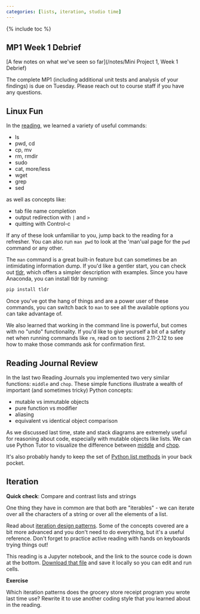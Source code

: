 ```yaml
---
categories: [lists, iteration, studio time]
---
```


{% include toc %}

## MP1 Week 1 Debrief

[A few notes on what we've seen so far](/notes/Mini Project 1, Week 1 Debrief)

The complete MP1 (including additional unit tests and analysis of your findings)
is due on Tuesday. Please reach out to course staff if you have any questions.


## Linux Fun

In the [reading](/files/notes/linux.pdf), we learned a variety of useful commands:

- ls
- pwd, cd
- cp, mv
- rm, rmdir
- sudo
- cat, more/less
- wget
- grep
- sed

as well as concepts like:

- tab file name completion
- output redirection with ```|``` and ```>```
- quitting with Control-c

If any of these look unfamiliar to you, jump back to the reading for a refresher.
You can also run ```man pwd``` to look at the 'man'ual page for the ```pwd``` command or any other.

The ```man``` command is a great built-in feature but can sometimes be an intimidating information dump.
If you'd like a gentler start, you can check out [tldr](https://tldr.sh/), which offers a simpler description with examples. Since you have Anaconda, you can install tldr by running:

```bash
pip install tldr
```

Once you've got the hang of things and are a power user of these commands, you can switch back to ```man``` to see all the available options you can take advantage of.

We also learned that working in the command line is powerful, but comes with no "undo" functionality. If you'd like to give yourself a bit of a safety net when running commands like ```rm```, read on to sections 2.11-2.12 to see how to make those commands ask for confirmation first.


## Reading Journal Review

In the last two Reading Journals you implemented two very similar functions: `middle` and `chop`.
These simple functions illustrate a wealth of important (and sometimes tricky) Python concepts:
 - mutable vs immutable objects
 - pure function vs modifier
 - aliasing
 - equivalent vs identical object comparison

As we discussed last time, state and stack diagrams are extremely useful for reasoning about code, especially with mutable objects like lists. We can use Python Tutor to visualize the difference between
[middle](http://www.pythontutor.com/visualize.html#code=%23%20Think%20Python%20chapter%2010%20exercise%203%0A%0Adef%20middle%28s%29%3A%0A%20%20%20%20%22%22%22Return%20a%20new%20list%20that%20contains%20all%20but%20the%20first%20and%20last%20elements%20of%20s%22%22%22%0A%20%20%20%20return%20s%5B1%3A-1%5D%0A%0Atest_list%20%3D%20%5B1,2,3,4%5D%0Aresult%20%3D%20middle%28test_list%29%0A%0Aprint%28%22Middle%20returned%3A%20%22,%20result%29%0Aprint%28%22test_list%20is%20now%3A%22,%20test_list%29&cumulative=false&curInstr=0&heapPrimitives=false&mode=display&origin=opt-frontend.js&py=3&rawInputLstJSON=%5B%5D&textReferences=false)
and
[chop](http://www.pythontutor.com/visualize.html#code=%23%20Think%20Python%20chapter%2010%20exercise%204%0A%0Adef%20chop%28s%29%3A%0A%20%20%20%20%22%22%22Modify%20s%20by%20removing%20the%20first%20and%20last%20elements%20and%20return%20None.%22%22%22%0A%20%20%20%20del%20s%5B0%5D%0A%20%20%20%20del%20s%5B-1%5D%0A%20%20%20%20return%20None%0A%0Atest_list%20%3D%20%5B1,2,3,4%5D%0Aresult%20%3D%20chop%28test_list%29%0A%0Aprint%28%22Chop%20returned%3A%20%22,%20result%29%0Aprint%28%22test_list%20is%20now%3A%22,%20test_list%29&cumulative=false&curInstr=0&heapPrimitives=false&mode=display&origin=opt-frontend.js&py=3&rawInputLstJSON=%5B%5D&textReferences=false).


It's also probably handy to keep the set of
[Python list methods](https://docs.python.org/3/tutorial/datastructures.html)
in your back pocket.


## Iteration

**Quick check**: Compare and contrast lists and strings

One thing they have in common are that both are "iterables" - we can iterate over all the characters of a string or over all the elements of a list.

Read about [iteration design patterns](/notes/iteration-patterns).
Some of the concepts covered are a bit more advanced and you don't need to do everything, but it's a useful reference.
Don't forget to practice active reading with hands on keyboards trying things out!

This reading is a Jupyter notebook, and the link to the source code is down at the bottom.
[Download that file](/resources/recipes/#download-a-single-file-directly-from-github)
and save it locally so you can edit and run cells.

**Exercise**

Which iteration patterns does the grocery store receipt program you wrote last time use? Rewrite it to use another coding style that you learned about in the reading.
